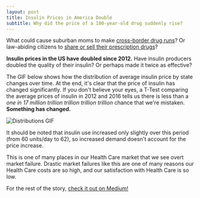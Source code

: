 ```yaml
---
layout: post
title: Insulin Prices in America Double
subtitle: Why did the price of a 100-year-old drug suddenly rise?
---
```


What could cause suburban moms to make [cross-border drug runs](https://www.washingtonpost.com/world/the_americas/as-price-of-insulin-soars-americans-caravan-to-canada-for-lifesaving-medicine/2019/06/14/0a272fb6-8217-11e9-9a67-a687ca99fb3d_story.html?noredirect=on&utm_term=.4ae2ae43c6f3)? Or law-abiding citizens to [share or sell their prescription drugs](https://www.wsj.com/video/series/moving-upstream/high-insulin-prices-drive-diabetics-to-take-extreme-measures/1AB7653D-D0F8-4441-9218-5668D1BC62A7)?

**Insulin prices in the US have doubled since 2012.** Have insulin producers doubled the quality of their insulin? Or perhaps made it twice as effective?

The GIF below shows how the distribution of average insulin price by state changes over time. At the end, it's clear that the price of insulin has changed significantly. If you don't believe your eyes, a T-Test comparing the average prices of insulin in 2012 and 2016 tells us there is less than a *one in 17 million trillion trillion trillion trillion* chance that we're mistaken. **Something has changed.**

![Distributions GIF](https://giphy.com/gifs/TiDAzfXoRedd2UPEEt?utm_source=iframe&utm_medium=embed&utm_campaign=Embeds&utm_term=https%3A%2F%2Fcdn.embedly.com%2Fwidgets%2Fmedia.html%3Fsrc%3Dhttps%3A%2F%2Fgiphy.com%2Fembed%2FTiDAzfXoRedd2UPEEt%2Ftwitter%2Fiframe&%3Burl=https%3A%2F%2Fgiphy.com%2Fgifs%2FTiDAzfXoRedd2UPEEt&%3Bimage=https%3A%2F%2Fmedia.giphy.com%2Fmedia%2FTiDAzfXoRedd2UPEEt%2Fgiphy.gif&%3Bkey=a19fcc184b9711e1b4764040d3dc5c07&%3Btype=text%2Fhtml&%3Bschema=giphy)

It should be noted that insulin use increased only slightly over this period (from 60 units/day to 62), so increased demand doesn't account for the price increase.

This is one of many places in our Health Care market that we see overt market failure. Drastic market failures like this are one of many reasons our Health Care costs are so high, and our satisfaction with Health Care is so low.

For the rest of the story, [check it out on Medium!](https://medium.com/@eric97/insulin-prices-in-america-double-a01847eee936)
